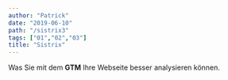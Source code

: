 ```yaml
---
author: "Patrick"
date: "2019-06-10"
path: "/sistrix3"
tags: ["01","02","03"]
title: "Sistrix"
---
```


Was Sie mit dem **GTM** Ihre Webseite besser analysieren können.